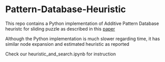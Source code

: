 # Pattern-Database-Heuristic
This repo contains a Python implementation of Additive Pattern Database heuristc for sliding puzzle as described in this [paper](https://www.aaai.org/Papers/JAIR/Vol22/JAIR-2209.pdf)


Although the Python implementation is much slower regarding time, it has similar node expansion and estimated heuristic as reported

Check our heuristic_and_search.ipynb for instruction

